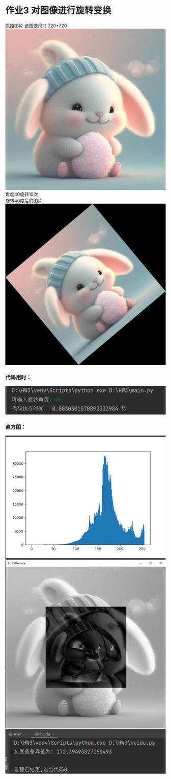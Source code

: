 # 作业3 对图像进行旋转变换


原始图片 该图像尺寸 720*720
![image.jpg](A.jpg)
角度40旋转10次  
旋转40度后的图片
![image2.jpg](B.jpg)
### 代码用时：   
![time.png](time.png)  
### 直方图：   
![img_1.png](img_1.png)
![img.png](img.png)
![img_2.png](img_2.png)
